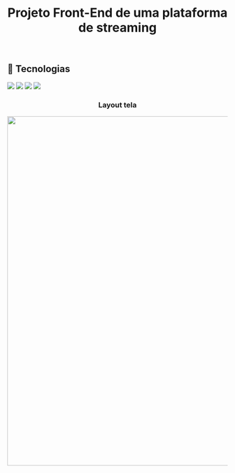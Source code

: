 # <h1 align="center">Projeto Front-End de uma plataforma de streaming</h1>
<br>

## 🚀 Tecnologias
<div>
  <img src="https://img.shields.io/badge/HTML-239120?style=for-the-badge&logo=html5&logoColor=white">
  <img src="https://img.shields.io/badge/CSS-239120?&style=for-the-badge&logo=css3&logoColor=white">
  <img src="https://img.shields.io/badge/JavaScript-F7DF1E?style=for-the-badge&logo=javascript&logoColor=black">
  <img src="https://img.shields.io/badge/PHP-777BB4?style=for-the-badge&logo=php&logoColor=white">
</div>

<h3 align="center">Layout tela</h3>
<div align="center">
  <img src="https://github.com/DeangellesES/plataforma_de_streaming-PHP-JavaScript-HTML-CSS/blob/main/layoutStreaming.png" width="800">
</div>
